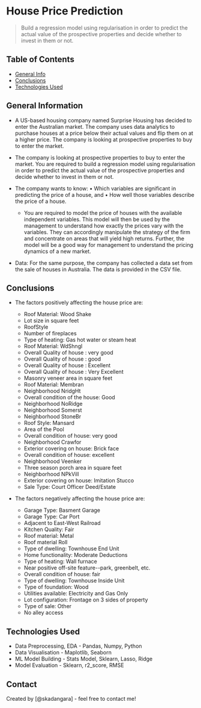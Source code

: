 # House Price Prediction
> Build a regression model using regularisation in order to predict the actual value of the prospective properties and decide whether to invest in them or not.

## Table of Contents
* [General Info](#general-information)
* [Conclusions](#conclusions)
* [Technologies Used](#technologies-used)

<!-- You can include any other section that is pertinent to your problem -->

## General Information
- A US-based housing company named Surprise Housing has decided to enter the Australian market. The company uses data analytics to purchase houses at a price below their actual values and flip them on at a higher price. The company is looking at prospective properties to buy to enter the market. 
- The company is looking at prospective properties to buy to enter the market. You are required to build a regression model using regularisation in order to predict the actual value of the prospective properties and decide whether to invest in them or not.
- The company wants to know:
    •	Which variables are significant in predicting the price of a house, and
    •	How well those variables describe the price of a house.

    - You are required to model the price of houses with the available independent variables. This model will then be used by the management to understand how exactly the prices vary with the variables. They can accordingly manipulate the strategy of the firm and concentrate on areas that will yield high returns. Further, the model will be a good way for management to understand the pricing dynamics of a new market.

- Data: For the same purpose, the company has collected a data set from the sale of houses in Australia. The data is provided in the CSV file.
<!-- You don't have to answer all the questions - just the ones relevant to your project. -->

## Conclusions
- The factors positively affecting the house price are:
    - Roof Material: Wood Shake
    - Lot size in square feet
    - RoofStyle
    - Number of fireplaces
    - Type of heating: Gas hot water or steam heat
    - Roof Material: WdShngl
    - Overall Quality of house : very good
    - Overall Quality of house : good
    - Overall Quality of house : Excellent
    - Overall Quality of house : Very Excellent
    - Masonry veneer area in square feet
    - Roof Material: Membran
    - Neighborhood NridgHt
    - Overall condition of the house: Good
    - Neighborhood NoRidge
    - Neighborhood Somerst
    - Neighborhood StoneBr
    - Roof Style: Mansard
    - Area of the Pool
    - Overall condition of house: very good
    - Neighborhood Crawfor
    - Exterior covering on house: Brick face
    - Overall condition of house: excellent
    - Neighborhood Veenker
    - Three season porch area in square feet
    - Neighborhood NPkVill
    - Exterior covering on house: Imitation Stucco
    - Sale Type: Court Officer Deed/Estate
    
- The factors negatively affecting the house price are:
    - Garage Type: Basment Garage
    - Garage Type: Car Port
    - Adjacent to East-West Railroad
    - Kitchen Quality: Fair
    - Roof material: Metal
    - Roof material Roll
    - Type of dwelling: Townhouse End Unit
    - Home functionality: Moderate Deductions
    - Type of heating: Wall furnace
    - Near positive off-site feature--park, greenbelt, etc.
    - Overall condition of house: fair
    - Type of dwelling: Townhouse Inside Unit
    - Type of foundation: Wood
    - Utilities available: Electricity and Gas Only
    - Lot configuration: Frontage on 3 sides of property
    - Type of sale: Other
    - No alley access

<!-- You don't have to answer all the questions - just the ones relevant to your project. -->


## Technologies Used
- Data Preprocessing, EDA - Pandas, Numpy, Python
- Data Visualisation - Maplotlib, Seaborn
- ML Model Building - Stats Model, Sklearn, Lasso, Ridge
- Model Evaluation - Sklearn, r2_score, RMSE

<!-- As the libraries versions keep on changing, it is recommended to mention the version of library used in this project -->


## Contact
Created by [@skadangara] - feel free to contact me!


<!-- Optional -->
<!-- ## License -->
<!-- This project is open source and available under the [... License](). -->

<!-- You don't have to include all sections - just the one's relevant to your project -->
